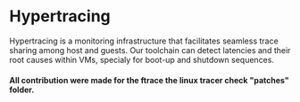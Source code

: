 # Hypertracing

Hypertracing is a monitoring infrastructure that facilitates seamless trace sharing among host and guests. Our toolchain can detect latencies and their root causes within VMs, specialy for boot-up and shutdown sequences.

#### All contribution were made for the ftrace the linux tracer check "patches" folder.
